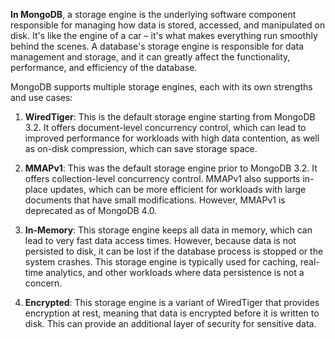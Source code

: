 **In MongoDB**, a storage engine is the underlying software component responsible for managing how data is stored, accessed, and manipulated on disk. It's like the engine of a car – it's what makes everything run smoothly behind the scenes.
A database's storage engine is responsible for data management and storage, and it can greatly affect the functionality, performance, and efficiency of the database.

MongoDB supports multiple storage engines, each with its own strengths and use cases:

1. **WiredTiger**: This is the default storage engine starting from MongoDB 3.2. It offers document-level concurrency control, which can lead to improved performance for workloads with high data contention, as well as on-disk compression, which can save storage space.

2. **MMAPv1**: This was the default storage engine prior to MongoDB 3.2. It offers collection-level concurrency control. MMAPv1 also supports in-place updates, which can be more efficient for workloads with large documents that have small modifications. However, MMAPv1 is deprecated as of MongoDB 4.0.

3. **In-Memory**: This storage engine keeps all data in memory, which can lead to very fast data access times. However, because data is not persisted to disk, it can be lost if the database process is stopped or the system crashes. This storage engine is typically used for caching, real-time analytics, and other workloads where data persistence is not a concern.

4. **Encrypted**: This storage engine is a variant of WiredTiger that provides encryption at rest, meaning that data is encrypted before it is written to disk. This can provide an additional layer of security for sensitive data.
